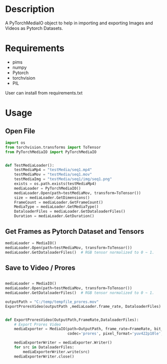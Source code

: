 # Description

A PyTorchMediaIO object to help in importing and exporting Images and Videos as Pytorch Datasets.

# Requirements

- pims  
- numpy 
- Pytorch  
- torchvision
- PIL

User can install from requirements.txt

# Usage

## Open File

```python
import os
from torchvision.transforms import ToTensor
from PyTorchMediaIO import PyTorchMediaIO


def TestMediaLoader():
    testMediaMp4 = "testMedia/seq1.mp4"
    testMediaMov = "testMedia/seq1.mov"
    testMediaImg = "testMedia/seq1/img/seq1.png"
    exists = os.path.exists(testMediaMp4)
    mediaLoader = PyTorchMediaIO()
    mediaLoader.Open(path=testMediaMov, transform=ToTensor())
    size = mediaLoader.GetDimensions()
    FrameCount = mediaLoader.GetFrameCount()
    MediaType = mediaLoader.GetMediaType()
    DataloaderFiles = mediaLoader.GetDataloaderFiles()
    Duration = mediaLoader.GetDuration()
```

## Get Frames as Pytorch Dataset and Tensors

```python
mediaLoader = MediaIO()
mediaLoader.Open(path=testMediaMov, transform=ToTensor())
mediaLoader.GetDataloaderFiles()  # RGB tensor normalized to 0 ~ 1.
```

## Save to Video / Prores

```python

mediaLoader = MediaIO()
mediaLoader.Open(path=testMediaMov, transform=ToTensor())
mediaLoader.GetDataloaderFiles()  # RGB tensor normalized to 0 ~ 1.

outputPath = "C:/temp/tempfile_prores.mov"
ExportProresVideo(outputPath ,mediaLoader.frame_rate, DataloaderFiles)


def ExportProresVideo(OutputPath,FrameRate,DataloaderFiles):
    # Export Prores Video
    mediaExporter = MediaIO(path=OutputPath, frame_rate=FrameRate, bit_rate=50000,
                            codec='prores', pixel_format='yuv422p10le', profile=3)

    mediaExporterWriter = mediaExporter.Writer()
    for src in DataloaderFiles:
        mediaExporterWriter.write(src)
    mediaExporterWriter.close()
```
